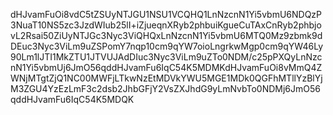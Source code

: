 dHJvamFuOi8vdC5tZSUyNTJGU1NSU1VCQHQ1LnNzcnN1Yi5vbmU6NDQzP3NuaT10NS5zc3JzdWIub25lI+iZjueqnXRyb2phbuiKgueCuTAxCnRyb2phbjovL2Rsai50ZiUyNTJGc3Nyc3ViQHQxLnNzcnN1Yi5vbmU6MTQ0Mz9zbmk9dDEuc3Nyc3ViLm9uZSPomY7nqp10cm9qYW7oioLngrkwMgp0cm9qYW46Ly90Lm1lJTI1MkZTU1JTVUJAdDIuc3Nyc3ViLm9uZTo0NDM/c25pPXQyLnNzcnN1Yi5vbmUj6JmO56qddHJvamFu6IqC54K5MDMKdHJvamFuOi8vMmQ4ZWNjMTgtZjQ1NC00MWFjLTkwNzEtMDVkYWU5MGE1MDk0QGFhMTllYzBlYjM3ZGU4YzEzLmF3c2dsb2JhbGFjY2VsZXJhdG9yLmNvbTo0NDMj6JmO56qddHJvamFu6IqC54K5MDQK